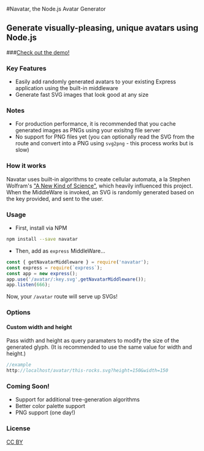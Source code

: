 #Navatar, the Node.js Avatar Generator
## Generate visually-pleasing, unique avatars using Node.js
<object data="https://navatar-demo.herokuapp.com/avatar/try-it!.svg"></object>
 
###[Check out the demo!](http://navatar-demo.herokuapp.com/)

### Key Features
- Easily add randomly generated avatars to your existing Express application using the built-in middleware
- Generate fast SVG images that look good at any size

### Notes
- For production performance, it is recommended that you cache generated images as PNGs using your exisitng file server
- No support for PNG files yet (you can optionally read the SVG from the route and convert into a PNG using `svg2png` - this process works but is slow)

### How it works
Navatar uses built-in algorithms to create cellular automata, a la Stephen Wolfram's ["A New Kind of Science"](http://www.wolframscience.com/nksonline/toc.html), which heavily influenced this project.
When the MiddleWare is invoked, an SVG is randomly generated based on the key provided, and sent to the user.
<!--
What you end up with is this:
<object data="https://navatar-demo.herokuapp.com/avatar/larry.svg"></object>
<object data="https://navatar-demo.herokuapp.com/avatar/curly.svg"></object>
<object data="https://navatar-demo.herokuapp.com/avatar/moe.svg"></object>-->

### Usage
- First, install via NPM
```bash
npm install --save navatar
```

- Then, add as `express` MiddleWare...
```javascript
const { getNavatarMiddleware } = require('navatar');
const express = require(`express`);
const app = new express();
app.use('/avatar/:key.svg',getNavatarMiddleware());
app.listen(666);
```

Now, your `/avatar` route will serve up SVGs!

### Options
#### Custom width and height
Pass width and height as query paramaters to modify the size of the generated glyph. (It is recommended to use the same value for width and height.)

```javascript
//example
http://localhost/avatar/this-rocks.svg?height=150&width=150
```

### Coming Soon!
- Support for additional tree-generation algorithms
- Better color palette support
- PNG support (one day!)

### License
[CC BY](https://creativecommons.org/licenses/by/4.0/)
